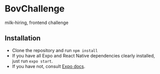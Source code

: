 # BovChallenge
milk-hiring, frontend challenge

## Installation
- Clone the repository and run ```npm install```
- If you have all Expo and React Native dependencies clearly installed, just run ```expo start```.
- If you have not, consult [Expo docs](https://docs.expo.dev).
